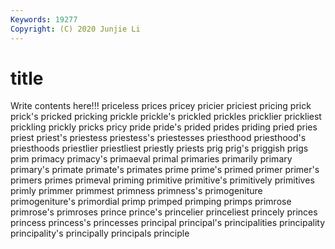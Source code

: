 ```yaml
---
Keywords: 19277
Copyright: (C) 2020 Junjie Li
---
```


# title

Write contents here!!!
priceless 
prices 
pricey 
pricier 
priciest 
pricing 
prick 
prick's
pricked 
pricking 
prickle 
prickle's 
prickled 
prickles 
pricklier 
prickliest 
prickling 
prickly
pricks 
pricy 
pride 
pride's 
prided 
prides 
priding 
pried 
pries 
priest
priest's 
priestess 
priestess's 
priestesses 
priesthood 
priesthood's 
priesthoods 
priestlier 
priestliest 
priestly
priests 
prig 
prig's 
priggish 
prigs 
prim 
primacy 
primacy's 
primaeval 
primal
primaries 
primarily 
primary 
primary's 
primate 
primate's 
primates 
prime 
prime's 
primed
primer 
primer's 
primers 
primes 
primeval 
priming 
primitive 
primitive's 
primitively 
primitives
primly 
primmer 
primmest 
primness 
primness's 
primogeniture 
primogeniture's 
primordial 
primp 
primped
primping 
primps 
primrose 
primrose's 
primroses 
prince 
prince's 
princelier 
princeliest 
princely
princes 
princess 
princess's 
princesses 
principal 
principal's 
principalities 
principality 
principality's 
principally
principals 
principle 
